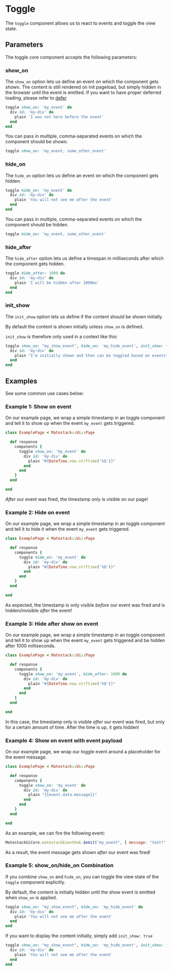 # Toggle

The `toggle` component allows us to react to events and toggle the view state.

## Parameters

The toggle core component accepts the following parameters:

### show\_on

The `show_on` option lets us define an event on which the component gets shown. The content is still rendered on init pageload, but simply hidden in the browser until the event is emitted. If you want to have proper deferred loading, please refer to [defer](toggle.md#defer)

```ruby
toggle show_on: 'my_event' do
  div id: 'my-div' do
    plain 'I was not here before the event'
  end
end
```

You can pass in multiple, comma-separated events on which the component should be shown.

```ruby
toggle show_on: 'my_event, some_other_event'
```

### hide\_on

The `hide_on` option lets us define an event on which the component gets hidden.

```ruby
toggle hide_on: 'my_event' do
  div id: 'my-div' do
    plain 'You will not see me after the event'
  end
end
```

You can pass in multiple, comma-separated events on which the component should be hidden.

```ruby
toggle hide_on: 'my_event, some_other_event'
```

### hide\_after

The `hide_after` option lets us define a timespan in milliseconds after which the component gets hidden.

```ruby
toggle hide_after: 1000 do
  div id: 'my-div' do
    plain 'I will be hidden after 1000ms'
  end
end
```

### init\_show

The `init_show` option lets us define if the content should be shown initially.

By default the content is shown initially unless `show_on` is defined.

`init_show` is therefore only used in a context like this:

```ruby
toggle show_on: "my_show_event", hide_on: 'my_hide_event', init_show: true do
  div id: 'my-div' do
    plain "I'm initially shown and then can be toggled based on events"
  end
end
```

## Examples

See some common use cases below:

### Example 1: Show on event

On our example page, we wrap a simple timestamp in an toggle component and tell it to show up when the event `my_event` gets triggered.

```ruby
class ExamplePage < Matestack::Ui::Page

  def response
    components {
      toggle show_on: 'my_event' do
        div id: 'my-div' do
          plain "#{DateTime.now.strftime('%Q')}"
        end
      end
    }
  end

end
```

_After_ our event was fired, the timestamp only is visible on our page!

### Example 2: Hide on event

On our example page, we wrap a simple timestamp in an toggle component and tell it to hide it when the event `my_event` gets triggered.

```ruby
class ExamplePage < Matestack::Ui::Page

  def response
    components {
      toggle hide_on: 'my_event' do
        div id: 'my-div' do
          plain "#{DateTime.now.strftime('%Q')}"
        end
      end
    }
  end

end
```

As expected, the timestamp is only visible _before_ our event was fired and is hidden/invisible _after_ the event!

### Example 3: Hide after show on event

On our example page, we wrap a simple timestamp in an toggle component and tell it to show up when the event `my_event` gets triggered and be hidden after 1000 milliseconds.

```ruby
class ExamplePage < Matestack::Ui::Page

  def response
    components {
      toggle show_on: 'my_event', hide_after: 1000 do
        div id: 'my-div' do
          plain "#{DateTime.now.strftime('%Q')}"
        end
      end
    }
  end

end
```

In this case, the timestamp only is visible _after_ our event was fired, but only for a certain amount of time. After the time is up, it gets hidden!

### Example 4: Show on event with event payload

On our example page, we wrap our toggle event around a placeholder for the event message.

```ruby
class ExamplePage < Matestack::Ui::Page

  def response
    components {
      toggle show_on: 'my_event' do
        div id: 'my-div' do
          plain "{{event.data.message}}"
        end
      end
    }
  end

end
```

As an example, we can fire the following event:

```javascript
MatestackUiCore.matestackEventHub.$emit("my_event", { message: "test!" })
```

As a result, the event message gets shown _after_ our event was fired!

### Example 5: show\_on/hide\_on Combination

If you combine `show_on` and `hide_on`, you can toggle the view state of the `toggle` component explicitly.

By default, the content is initially hidden until the show event is emitted when `show_on` is applied.

```ruby
toggle show_on: "my_show_event", hide_on: 'my_hide_event' do
  div id: 'my-div' do
    plain 'You will not see me after the event'
  end
end
```

If you want to display the content initially, simply add `init_show: true`

```ruby
toggle show_on: "my_show_event", hide_on: 'my_hide_event', init_show: true do
  div id: 'my-div' do
    plain 'You will not see me after the event'
  end
end
```

